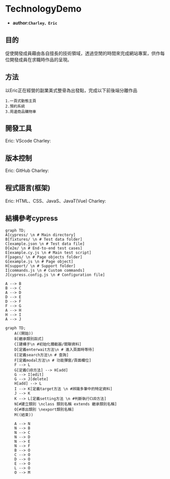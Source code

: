 # TechnologyDemo
- **author:`Charley、Eric`**


## 目的
促使開發成員藉由各自擅長的技術領域，透過空閒的時間來完成網站專案，供作每位開發成員在求職時作品的呈現。

## 方法
以Eric正在經營的副業美式整骨為出發點，完成以下前後端分離作品
```
1.一頁式動態主頁
2.預約系統
3.周邊商品購物車
```

## 開發工具
Eric: VScode
Charley:

## 版本控制
Eric: GitHub
Charley:

## 程式語言(框架)
Eric: HTML、CSS、JavaS、JavaT(Vue)
Charley:






## 結構參考cypress
```mermaid
graph TD;
A[cypress/ \n # Main directory]
B[fixtures/ \n # Test data folder]
C[example.json \n # Test data file]
D[e2e/ \n # End-to-end test cases]
E[example.cy.js \n # Main test script]
F[pages/ \n # Page objects folder]
G[example.js \n # Page object]
H[support/ \n # Support folder]
I[commands.js \n # Custom commands]
J[cypress.config.js \n # Configuration file]

A --> B
B --> C
A --> D
D --> E
D --> F
F --> G
A --> H
H --> I
A --> J

```

```mermaid
graph TD;
    A((開始))
    B[繼承類別函式]
    C[建構子\n #初始化攔截器/關聯資料]
    D[定義enterwait方法\n # 進入頁面時等待]
    E[定義search方法\n # 查詢]
    F[定義modal方法\n # 功能彈窗/頁面欄位]
    F --> L
    G[定義CUD方法] --> H[add]
    G --> I[edit]
    G --> J[delete]
    H[add] --> L
    I --> K[定義target方法 \n #辨識多筆中的特定資料]
    J --> K
    K --> L[定義setting方法 \n #判斷執行CUD方法]
    N[#建立類別 \nclass 類別名稱 extends 繼承類別名稱]
    O[#導出類別 \nexport類別名稱]
    M((結束))

    A --> N
    N --> B
    N --> C
    N --> D
    N --> E
    N --> F
    B --> O
    C --> O
    D --> O
    E --> O
    L --> O
    O --> M
```

